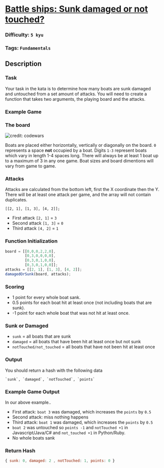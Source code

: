 # [Battle ships: Sunk damaged or not touched?](https://www.codewars.com/kata/58d06bfbc43d20767e000074)

### Difficulty: `5 kyu`

### Tags: `Fundamentals`

## Description

### Task
Your task in the kata is to determine how many boats are sunk damaged and untouched from a set amount of attacks. You will need to create a function that takes two arguments, the playing board and the attacks.

### Example Game
### The board
 	
![credit: codewars]()
 

Boats are placed either horizontally, vertically or diagonally on the board. `0` represents a space **not** occupied by a boat. Digits `1-3` represent boats which vary in length 1-4 spaces long. There will always be at least 1 boat up to a maximum of 3 in any one game. Boat sizes and board dimentions will vary from game to game.

### Attacks
Attacks are calculated from the bottom left, first the X coordinate then the Y. There will be at least one attack per game, and the array will not contain duplicates.

```
[[2, 1], [1, 3], [4, 2]];
```

- First attack      `[2, 1]` = `3`
- Second attack `[1, 3]` = `0`
- Third attack     `[4, 2]` = `1`

### Function Initialization

```js
board = [[0,0,0,2,2,0],
         [0,3,0,0,0,0],
         [0,3,0,1,0,0],
         [0,3,0,1,0,0]];
attacks = [[2, 1], [1, 3], [4, 2]];
damagedOrSunk(board, attacks);
```

### Scoring
- 1 point for every whole boat sank.
- 0.5 points for each boat hit at least once (not including boats that are sunk).
- -1 point for each whole boat that was not hit at least once.


### Sunk or Damaged
- `sunk` = all boats that are sunk
- `damaged` = all boats that have been hit at least once but not sunk
- `notTouched/not_touched` = all boats that have not been hit at least once

### Output
You should return a hash with the following data
```JS
`sunk`, `damaged`, `notTouched`, `points`
```

### Example Game Output
In our above example..

- First attack: `boat 3` was damaged, which increases the `points` by `0.5`
- Second attack: miss nothing happens
- Third attack: `boat 1` was damaged, which increases the `points` by `0.5`
- `boat 2` was untouched so `points -1` and `notTouched +1` in Javascript/Java/C# and `not_touched +1` in Python/Ruby.
- No whole boats sank

### Return Hash

```js
{ sunk: 0, damaged: 2 , notTouched: 1, points: 0 }
```